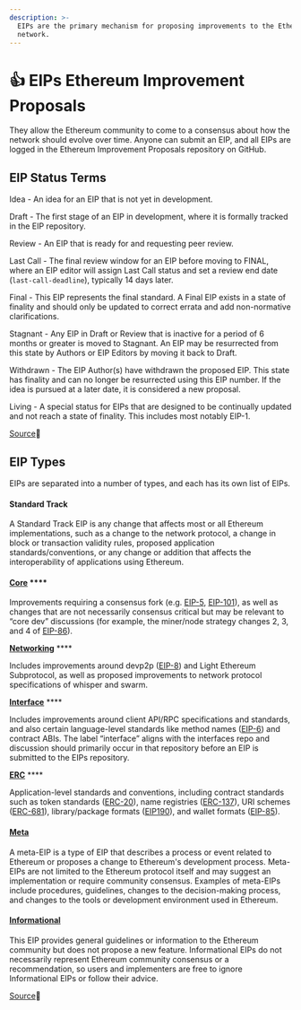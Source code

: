 ```yaml
---
description: >-
  EIPs are the primary mechanism for proposing improvements to the Ethereum
  network.
---
```


# 👍 EIPs Ethereum Improvement Proposals

They allow the Ethereum community to come to a consensus about how the network should evolve over time. Anyone can submit an EIP, and all EIPs are logged in the Ethereum Improvement Proposals repository on GitHub.

## EIP Status Terms

Idea - An idea for an EIP that is not yet in development.&#x20;

Draft - The first stage of an EIP in development, where it is formally tracked in the EIP repository.&#x20;

Review - An EIP that is ready for and requesting peer review.&#x20;

Last Call - The final review window for an EIP before moving to FINAL, where an EIP editor will assign Last Call status and set a review end date (`last-call-deadline`), typically 14 days later.&#x20;

Final - This EIP represents the final standard. A Final EIP exists in a state of finality and should only be updated to correct errata and add non-normative clarifications.&#x20;

Stagnant - Any EIP in Draft or Review that is inactive for a period of 6 months or greater is moved to Stagnant. An EIP may be resurrected from this state by Authors or EIP Editors by moving it back to Draft.&#x20;

Withdrawn - The EIP Author(s) have withdrawn the proposed EIP. This state has finality and can no longer be resurrected using this EIP number. If the idea is pursued at a later date, it is considered a new proposal.&#x20;

Living - A special status for EIPs that are designed to be continually updated and not reach a state of finality. This includes most notably EIP-1.

[Source](https://eips.ethereum.org/#:\~:text=Ethereum%20Improvement%20Proposals%20\(EIPs\)%20describe,the%20Ethereum%20Project%20Management%20repository.)📜

## EIP Types

EIPs are separated into a number of types, and each has its own list of EIPs.

#### Standard Track&#x20;

A Standard Track EIP is any change that affects most or all Ethereum implementations, such as a change to the network protocol, a change in block or transaction validity rules, proposed application standards/conventions, or any change or addition that affects the interoperability of applications using Ethereum.

#### [**Core**](https://eips.ethereum.org/core) ****&#x20;

Improvements requiring a consensus fork (e.g. [EIP-5](https://eips.ethereum.org/EIPS/eip-5), [EIP-101](https://eips.ethereum.org/EIPS/eip-101)), as well as changes that are not necessarily consensus critical but may be relevant to “core dev” discussions (for example, the miner/node strategy changes 2, 3, and 4 of [EIP-86](https://eips.ethereum.org/EIPS/eip-86)).

[**Networking**](https://eips.ethereum.org/networking) ****&#x20;

Includes improvements around devp2p ([EIP-8](https://eips.ethereum.org/EIPS/eip-8)) and Light Ethereum Subprotocol, as well as proposed improvements to network protocol specifications of whisper and swarm.

[**Interface**](https://eips.ethereum.org/interface) ****&#x20;

Includes improvements around client API/RPC specifications and standards, and also certain language-level standards like method names ([EIP-6](https://eips.ethereum.org/EIPS/eip-6)) and contract ABIs. The label “interface” aligns with the interfaces repo and discussion should primarily occur in that repository before an EIP is submitted to the EIPs repository.

[**ERC**](https://eips.ethereum.org/erc) ****&#x20;

Application-level standards and conventions, including contract standards such as token standards ([ERC-20](https://eips.ethereum.org/EIPS/eip-20)), name registries ([ERC-137](https://eips.ethereum.org/EIPS/eip-137)), URI schemes ([ERC-681](https://eips.ethereum.org/EIPS/eip-681)), library/package formats ([EIP190](https://eips.ethereum.org/EIPS/eip-190)), and wallet formats ([EIP-85](https://github.com/ethereum/EIPs/issues/85)).

#### [Meta](https://eips.ethereum.org/meta)&#x20;

A meta-EIP is a type of EIP that describes a process or event related to Ethereum or proposes a change to Ethereum's development process. Meta-EIPs are not limited to the Ethereum protocol itself and may suggest an implementation or require community consensus. Examples of meta-EIPs include procedures, guidelines, changes to the decision-making process, and changes to the tools or development environment used in Ethereum.

#### [Informational](https://eips.ethereum.org/informational)&#x20;

This EIP provides general guidelines or information to the Ethereum community but does not propose a new feature. Informational EIPs do not necessarily represent Ethereum community consensus or a recommendation, so users and implementers are free to ignore Informational EIPs or follow their advice.

[Source](https://eips.ethereum.org/#:\~:text=Ethereum%20Improvement%20Proposals%20\(EIPs\)%20describe,the%20Ethereum%20Project%20Management%20repository.)📜

